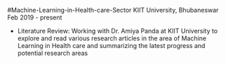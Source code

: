 #Machine-Learning-in-Health-care-Sector
KIIT University, Bhubaneswar Feb 2019 - present
<ul>
<li>Literature Review: Working with Dr. Amiya Panda at KIIT University to explore and read various research
articles in the area of Machine Learning in Health care and summarizing the latest progress and potential research
  areas</li>
  </ul>
